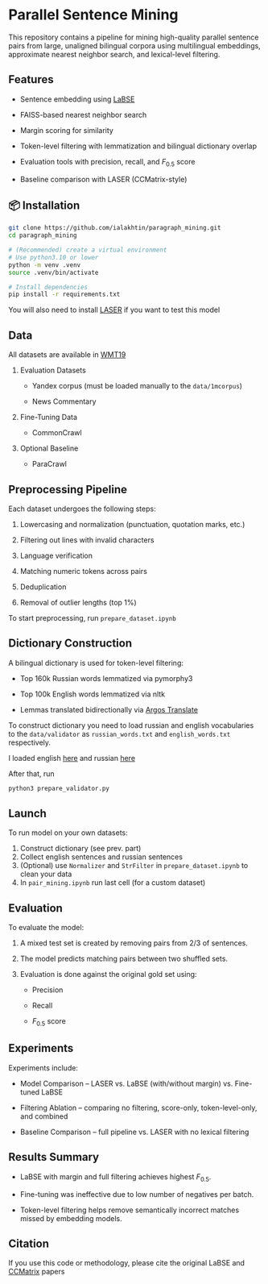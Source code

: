 # Parallel Sentence Mining

This repository contains a pipeline for mining high-quality parallel sentence pairs from large, unaligned bilingual corpora using multilingual embeddings, approximate nearest neighbor search, and lexical-level filtering.

## Features
* Sentence embedding using [LaBSE](https://huggingface.co/sentence-transformers/LaBSE)

* FAISS-based nearest neighbor search

* Margin scoring for similarity

* Token-level filtering with lemmatization and bilingual dictionary overlap

* Evaluation tools with precision, recall, and $F_{0.5}$ score

* Baseline comparison with LASER (CCMatrix-style)

## 📦 Installation

```bash
git clone https://github.com/ialakhtin/paragraph_mining.git
cd paragraph_mining

# (Recommended) create a virtual environment
# Use python3.10 or lower
python -m venv .venv
source .venv/bin/activate

# Install dependencies
pip install -r requirements.txt
```
You will also need to install [LASER](https://github.com/facebookresearch/LASER) if you want to test this model

## Data
All datasets are available in [WMT19](https://www.statmt.org/wmt19/translation-task.html)
1. Evaluation Datasets
    * Yandex corpus (must be loaded manually to the `data/1mcorpus`)

    * News Commentary

2. Fine-Tuning Data
    * CommonCrawl

3. Optional Baseline
    * ParaCrawl

## Preprocessing Pipeline
Each dataset undergoes the following steps:

1. Lowercasing and normalization (punctuation, quotation marks, etc.)

2. Filtering out lines with invalid characters

3. Language verification

4. Matching numeric tokens across pairs

5. Deduplication

6. Removal of outlier lengths (top 1%)

To start preprocessing, run `prepare_dataset.ipynb`

## Dictionary Construction
A bilingual dictionary is used for token-level filtering:

* Top 160k Russian words lemmatized via pymorphy3

* Top 100k English words lemmatized via nltk

* Lemmas translated bidirectionally via [Argos Translate](https://github.com/argosopentech/argos-translate)

To construct dictionary you need to load russian and english vocabularies to the `data/validator` as `russian_words.txt` and `english_words.txt` respectively.

I loaded english [here](https://github.com/david47k/top-english-wordlists) and russian [here](https://github.com/danakt/russian-words)

After that, run

```bash
python3 prepare_validator.py
```

## Launch
To run model on your own datasets:

1. Construct dictionary (see prev. part)
2. Collect english sentences and russian sentences
3. (Optional) use `Normalizer` and `StrFilter` in `prepare_dataset.ipynb` to clean your data
4. In `pair_mining.ipynb` run last cell (for a custom dataset)

## Evaluation
To evaluate the model:

1. A mixed test set is created by removing pairs from 2/3 of sentences.

2. The model predicts matching pairs between two shuffled sets.

3. Evaluation is done against the original gold set using:

    * Precision

    * Recall

    * $F_{0.5}$ score

## Experiments
Experiments include:

* Model Comparison – LASER vs. LaBSE (with/without margin) vs. Fine-tuned LaBSE

* Filtering Ablation – comparing no filtering, score-only, token-level-only, and combined

* Baseline Comparison – full pipeline vs. LASER with no lexical filtering

## Results Summary
* LaBSE with margin and full filtering achieves highest $F_{0.5}$.

* Fine-tuning was ineffective due to low number of negatives per batch.

* Token-level filtering helps remove semantically incorrect matches missed by embedding models.

## Citation
If you use this code or methodology, please cite the original LaBSE and [CCMatrix](https://aclanthology.org/2021.acl-long.507.pdf) papers